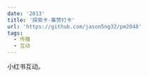 ```yaml
---
date: '2013'
title: '探索卡-集赞打卡'
url: 'https://github.com/jason5ng32/pm2048'
tags:
  - 传播
  - 互动
---
```


小红书互动。
